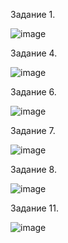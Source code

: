 Задание 1.

![image](https://github.com/user-attachments/assets/83dfb2f6-1638-4048-bba8-af3837b70497)

Задание 4.

![image](https://github.com/user-attachments/assets/b3e231b7-b10c-4780-845b-1ba4b5cc189f)


Задание 6.

![image](https://github.com/user-attachments/assets/9c1aa255-c866-4879-89ce-fbfb6af1472f)


Задание 7.

![image](https://github.com/user-attachments/assets/e46aabf2-e9f1-4281-99e7-5090106f44eb)

Задание 8.

![image](https://github.com/user-attachments/assets/f9062bb4-7d29-4ed9-b9b3-46f298f685e4)

Задание 11.

![image](https://github.com/user-attachments/assets/ff77ae18-a7e2-4e60-ab76-acd89c244a29)
